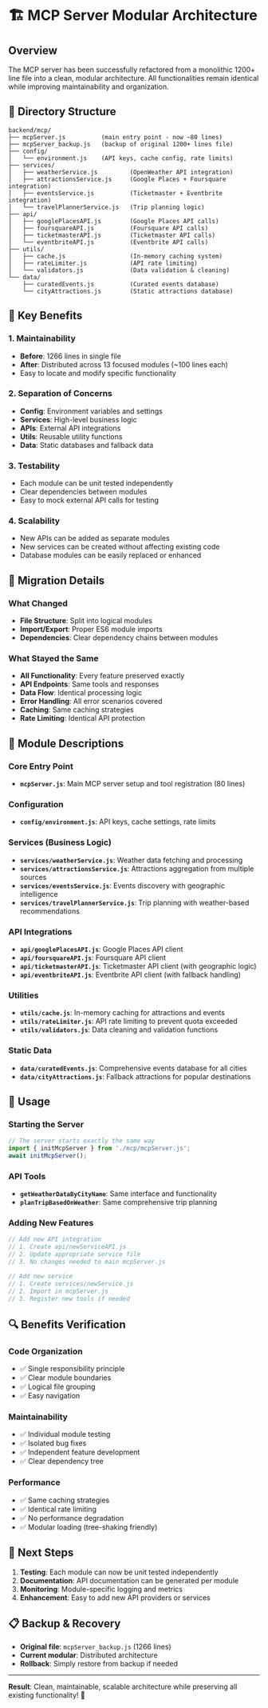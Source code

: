 # 🏗️ MCP Server Modular Architecture

## **Overview**
The MCP server has been successfully refactored from a monolithic 1200+ line file into a clean, modular architecture. All functionalities remain identical while improving maintainability and organization.

## **📁 Directory Structure**

```
backend/mcp/
├── mcpServer.js          (main entry point - now ~80 lines)
├── mcpServer_backup.js   (backup of original 1200+ lines file)
├── config/
│   └── environment.js    (API keys, cache config, rate limits)
├── services/
│   ├── weatherService.js         (OpenWeather API integration)
│   ├── attractionsService.js     (Google Places + Foursquare integration)
│   ├── eventsService.js          (Ticketmaster + Eventbrite integration)
│   └── travelPlannerService.js   (Trip planning logic)
├── api/
│   ├── googlePlacesAPI.js        (Google Places API calls)
│   ├── foursquareAPI.js          (Foursquare API calls)
│   ├── ticketmasterAPI.js        (Ticketmaster API calls)
│   └── eventbriteAPI.js          (Eventbrite API calls)
├── utils/
│   ├── cache.js                  (In-memory caching system)
│   ├── rateLimiter.js            (API rate limiting)
│   └── validators.js             (Data validation & cleaning)
└── data/
    ├── curatedEvents.js          (Curated events database)
    └── cityAttractions.js        (Static attractions database)
```

## **🔧 Key Benefits**

### **1. Maintainability**
- **Before**: 1266 lines in single file
- **After**: Distributed across 13 focused modules (~100 lines each)
- Easy to locate and modify specific functionality

### **2. Separation of Concerns**
- **Config**: Environment variables and settings
- **Services**: High-level business logic
- **APIs**: External API integrations
- **Utils**: Reusable utility functions
- **Data**: Static databases and fallback data

### **3. Testability**
- Each module can be unit tested independently
- Clear dependencies between modules
- Easy to mock external API calls for testing

### **4. Scalability**
- New APIs can be added as separate modules
- New services can be created without affecting existing code
- Database modules can be easily replaced or enhanced

## **🔄 Migration Details**

### **What Changed**
- **File Structure**: Split into logical modules
- **Import/Export**: Proper ES6 module imports
- **Dependencies**: Clear dependency chains between modules

### **What Stayed the Same**
- **All Functionality**: Every feature preserved exactly
- **API Endpoints**: Same tools and responses
- **Data Flow**: Identical processing logic
- **Error Handling**: All error scenarios covered
- **Caching**: Same caching strategies
- **Rate Limiting**: Identical API protection

## **🔨 Module Descriptions**

### **Core Entry Point**
- **`mcpServer.js`**: Main MCP server setup and tool registration (80 lines)

### **Configuration**
- **`config/environment.js`**: API keys, cache settings, rate limits

### **Services (Business Logic)**
- **`services/weatherService.js`**: Weather data fetching and processing
- **`services/attractionsService.js`**: Attractions aggregation from multiple sources
- **`services/eventsService.js`**: Events discovery with geographic intelligence
- **`services/travelPlannerService.js`**: Trip planning with weather-based recommendations

### **API Integrations**
- **`api/googlePlacesAPI.js`**: Google Places API client
- **`api/foursquareAPI.js`**: Foursquare API client
- **`api/ticketmasterAPI.js`**: Ticketmaster API client (with geographic logic)
- **`api/eventbriteAPI.js`**: Eventbrite API client (with fallback handling)

### **Utilities**
- **`utils/cache.js`**: In-memory caching for attractions and events
- **`utils/rateLimiter.js`**: API rate limiting to prevent quota exceeded
- **`utils/validators.js`**: Data cleaning and validation functions

### **Static Data**
- **`data/curatedEvents.js`**: Comprehensive events database for all cities
- **`data/cityAttractions.js`**: Fallback attractions for popular destinations

## **🎯 Usage**

### **Starting the Server**
```javascript
// The server starts exactly the same way
import { initMcpServer } from './mcp/mcpServer.js';
await initMcpServer();
```

### **API Tools**
- **`getWeatherDataByCityName`**: Same interface and functionality
- **`planTripBasedOnWeather`**: Same comprehensive trip planning

### **Adding New Features**
```javascript
// Add new API integration
// 1. Create api/newServiceAPI.js
// 2. Update appropriate service file
// 3. No changes needed to main mcpServer.js

// Add new service
// 1. Create services/newService.js
// 2. Import in mcpServer.js
// 3. Register new tools if needed
```

## **🔍 Benefits Verification**

### **Code Organization**
- ✅ Single responsibility principle
- ✅ Clear module boundaries
- ✅ Logical file grouping
- ✅ Easy navigation

### **Maintainability**
- ✅ Individual module testing
- ✅ Isolated bug fixes
- ✅ Independent feature development
- ✅ Clear dependency tree

### **Performance**
- ✅ Same caching strategies
- ✅ Identical rate limiting
- ✅ No performance degradation
- ✅ Modular loading (tree-shaking friendly)

## **🚀 Next Steps**

1. **Testing**: Each module can now be unit tested independently
2. **Documentation**: API documentation can be generated per module  
3. **Monitoring**: Module-specific logging and metrics
4. **Enhancement**: Easy to add new API providers or services

## **📋 Backup & Recovery**

- **Original file**: `mcpServer_backup.js` (1266 lines)
- **Current modular**: Distributed architecture
- **Rollback**: Simply restore from backup if needed

---

**Result**: Clean, maintainable, scalable architecture while preserving all existing functionality! 🎉